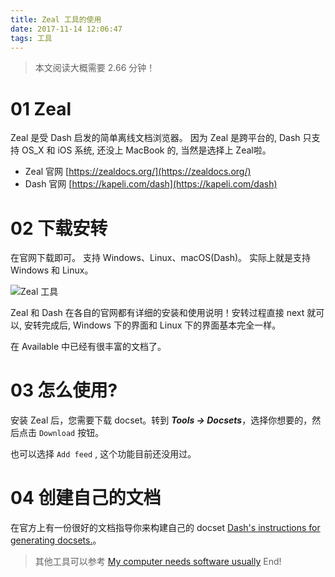 ```yaml
---
title: Zeal 工具的使用
date: 2017-11-14 12:06:47
tags: 工具
---
```


> 本文阅读大概需要 2.66 分钟！

# 01 Zeal
Zeal 是受 Dash 启发的简单离线文档浏览器。 因为 Zeal 是跨平台的, Dash 只支持 OS_X 和 iOS 系统, 还没上 MacBook 的, 当然是选择上 Zeal啦。

* Zeal 官网 [https://zealdocs.org/](https://zealdocs.org/)
* Dash 官网 [https://kapeli.com/dash](https://kapeli.com/dash)

# 02 下载安转 

在官网下载即可。 支持 Windows、Linux、macOS(Dash)。 实际上就是支持 Windows 和 Linux。

![Zeal 工具](https://i.imgur.com/CC5mnMC.png)

Zeal 和 Dash 在各自的官网都有详细的安装和使用说明！安转过程直接 next 就可以, 安转完成后, Windows 下的界面和 Linux 下的界面基本完全一样。

在 Available 中已经有很丰富的文档了。

# 03 怎么使用?
安装 Zeal 后，您需要下载 docset。转到 ***Tools -> Docsets***，选择你想要的，然后点击 `Download` 按钮。

也可以选择 `Add feed` ,  这个功能目前还没用过。

# 04 创建自己的文档

在官方上有一份很好的文档指导你来构建自己的 docset [Dash's instructions for generating docsets.](https://kapeli.com/docsets)。

>其他工具可以参考 [My computer needs software usually](https://alvinmi.github.io/2017/08/06/My-computer-needs-software-usually/)
>End!
